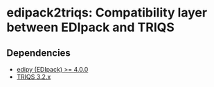 # edipack2triqs: Compatibility layer between EDIpack and TRIQS

## Dependencies

* [edipy (EDIpack) >= 4.0.0](https://github.com/lcrippa/EDIpack)
* [TRIQS 3.2.x](https://triqs.github.io/triqs/latest)
